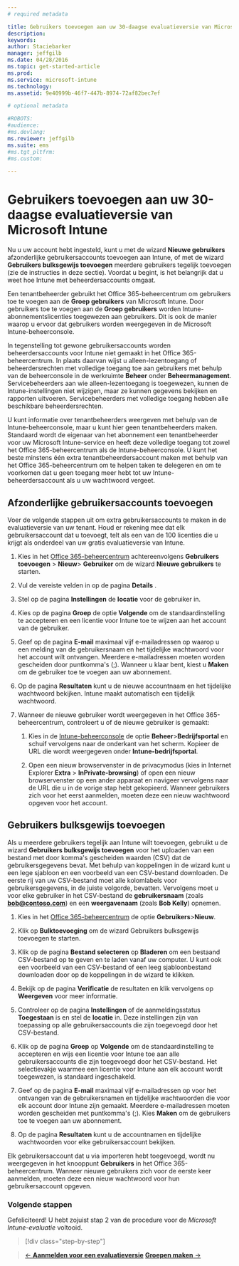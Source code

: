 ```yaml
---
# required metadata

title: Gebruikers toevoegen aan uw 30-daagse evaluatieversie van Microsoft Intune | Microsoft Intune
description:
keywords:
author: Staciebarker
manager: jeffgilb
ms.date: 04/28/2016
ms.topic: get-started-article
ms.prod:
ms.service: microsoft-intune
ms.technology:
ms.assetid: 9e40999b-46f7-447b-8974-72af82bec7ef

# optional metadata

#ROBOTS:
#audience:
#ms.devlang:
ms.reviewer: jeffgilb
ms.suite: ems
#ms.tgt_pltfrm:
#ms.custom:

---
```


# Gebruikers toevoegen aan uw 30-daagse evaluatieversie van Microsoft Intune
Nu u uw account hebt ingesteld, kunt u met de wizard **Nieuwe gebruikers** afzonderlijke gebruikersaccounts toevoegen aan Intune, of met de wizard **Gebruikers bulksgewijs toevoegen** meerdere gebruikers tegelijk toevoegen (zie de instructies in deze sectie).  Voordat u begint, is het belangrijk dat u weet hoe Intune met beheerdersaccounts omgaat.

Een tenantbeheerder gebruikt het Office 365-beheercentrum om gebruikers toe te voegen aan de **Groep gebruikers** van Microsoft Intune. Door gebruikers toe te voegen aan de  **Groep gebruikers** worden Intune-abonnementslicenties toegewezen aan gebruikers. Dit is ook de manier waarop u ervoor dat gebruikers worden weergegeven in de Microsoft Intune-beheerconsole.

In tegenstelling tot gewone gebruikersaccounts worden beheerdersaccounts voor Intune niet gemaakt in het Office 365-beheercentrum. In plaats daarvan wijst u alleen-lezentoegang of beheerdersrechten met volledige toegang toe aan gebruikers met behulp van de beheerconsole in de werkruimte **Beheer** onder **Beheermanagement**. Servicebeheerders aan wie alleen-lezentoegang is toegewezen, kunnen de Intune-instellingen niet wijzigen, maar ze kunnen gegevens bekijken en rapporten uitvoeren. Servicebeheerders met volledige toegang hebben alle beschikbare beheerdersrechten.

U kunt informatie over tenantbeheerders weergeven met behulp van de Intune-beheerconsole, maar u kunt hier geen tenantbeheerders maken. Standaard wordt de eigenaar van het abonnement een tenantbeheerder voor uw Microsoft Intune-service en heeft deze volledige toegang tot zowel het Office 365-beheercentrum als de Intune-beheerconsole. U kunt het beste minstens één extra tenantbeheerdersaccount maken met behulp van het Office 365-beheercentrum om te helpen taken te delegeren en om te voorkomen dat u geen toegang meer hebt tot uw Intune-beheerdersaccount als u uw wachtwoord vergeet.

## Afzonderlijke gebruikersaccounts toevoegen
Voer de volgende stappen uit om extra gebruikersaccounts te maken in de evaluatieversie van uw tenant. Houd er rekening mee dat elk gebruikersaccount dat u toevoegt, telt als een van de 100 licenties die u krijgt als onderdeel van uw gratis evaluatieversie van Intune.

1.  Kies in het [Office 365-beheercentrum](http://go.microsoft.com/fwlink/?LinkID=787455) achtereenvolgens **Gebruikers toevoegen** &gt; **Nieuw**&gt; **Gebruiker** om de wizard **Nieuwe gebruikers** te starten.

2.  Vul de vereiste velden in op de pagina **Details** .

3.  Stel op de pagina **Instellingen** de **locatie** voor de gebruiker in.

4.  Kies op de pagina **Groep** de optie **Volgende** om de standaardinstelling te accepteren en een licentie voor Intune toe te wijzen aan het account van de gebruiker.

5.  Geef op de pagina **E-mail** maximaal vijf e-mailadressen op waarop u een melding van de gebruikersnaam en het tijdelijke wachtwoord voor het account wilt ontvangen. Meerdere e-mailadressen moeten worden gescheiden door puntkomma's (;). Wanneer u klaar bent, kiest u **Maken** om de gebruiker toe te voegen aan uw abonnement.

6.  Op de pagina **Resultaten** kunt u de nieuwe accountnaam en het tijdelijke wachtwoord bekijken. Intune maakt automatisch een tijdelijk wachtwoord.

7.  Wanneer de nieuwe gebruiker wordt weergegeven in het Office 365-beheercentrum, controleert u of de nieuwe gebruiker is gemaakt:

    1.  Kies in de [Intune-beheerconsole](https://manage.microsoft.com/) de optie **Beheer**&gt;**Bedrijfsportal** en schuif vervolgens naar de onderkant van het scherm. Kopieer de URL die wordt weergegeven onder **Intune-bedrijfsportal**.

    2.  Open een nieuw browservenster in de privacymodus (kies in Internet Explorer **Extra** &gt; **InPrivate-browsing**) of open een nieuw browservenster op een ander apparaat en navigeer vervolgens naar de URL die u in de vorige stap hebt gekopieerd. Wanneer gebruikers zich voor het eerst aanmelden, moeten deze een nieuw wachtwoord opgeven voor het account.

## Gebruikers bulksgewijs toevoegen
Als u meerdere gebruikers tegelijk aan Intune wilt toevoegen, gebruikt u de wizard **Gebruikers bulksgewijs toevoegen** voor het uploaden van een bestand met door komma's gescheiden waarden (CSV) dat de gebruikersgegevens bevat. Met behulp van koppelingen in de wizard kunt u een lege sjabloon en een voorbeeld van een CSV-bestand downloaden. De eerste rij van uw CSV-bestand moet alle kolomlabels voor gebruikersgegevens, in de juiste volgorde, bevatten. Vervolgens moet u voor elke gebruiker in het CSV-bestand de **gebruikersnaam** (zoals **bob@contoso.com**) en een **weergavenaam** (zoals **Bob Kelly**) opnemen.

1.  Kies in het [Office 365-beheercentrum](http://go.microsoft.com/fwlink/?LinkID=787455) de optie **Gebruikers**&gt;**Nieuw**.

2.  Klik op **Bulktoevoeging** om de wizard Gebruikers bulksgewijs toevoegen te starten.

3.  Klik op de pagina **Bestand selecteren** op **Bladeren** om een bestaand CSV-bestand op te geven en te laden vanaf uw computer. U kunt ook een voorbeeld van een CSV-bestand of een leeg sjabloonbestand downloaden door op de koppelingen in de wizard te klikken.

4.  Bekijk op de pagina **Verificatie** de resultaten en klik vervolgens op **Weergeven** voor meer informatie.

5.  Controleer op de pagina **Instellingen** of de aanmeldingsstatus **Toegestaan** is en stel de **locatie** in. Deze instellingen zijn van toepassing op alle gebruikersaccounts die zijn toegevoegd door het CSV-bestand.

6.  Klik op de pagina **Groep** op **Volgende** om de standaardinstelling te accepteren en wijs een licentie voor Intune toe aan alle gebruikersaccounts die zijn toegevoegd door het CSV-bestand. Het selectievakje waarmee een licentie voor Intune aan elk account wordt toegewezen, is standaard ingeschakeld.

7.  Geef op de pagina **E-mail** maximaal vijf e-mailadressen op voor het ontvangen van de gebruikersnamen en tijdelijke wachtwoorden die voor elk account door Intune zijn gemaakt. Meerdere e-mailadressen moeten worden gescheiden met puntkomma's (;). Kies **Maken** om de gebruikers toe te voegen aan uw abonnement.

8.  Op de pagina **Resultaten** kunt u de accountnamen en tijdelijke wachtwoorden voor elke gebruikersaccount bekijken.

Elk gebruikersaccount dat u via importeren hebt toegevoegd, wordt nu weergegeven in het knooppunt **Gebruikers** in het Office 365-beheercentrum. Wanneer nieuwe gebruikers zich voor de eerste keer aanmelden, moeten deze een nieuw wachtwoord voor hun gebruikersaccount opgeven.

### Volgende stappen
Gefeliciteerd! U hebt zojuist stap 2 van de procedure voor de *Microsoft Intune-evaluatie* voltooid.

>[!div class="step-by-step"]

>[&larr; **Aanmelden voor een evaluatieversie**](.\get-started-with-a-30-day-trial-of-microsoft-intune-step-1.md)     [**Groepen maken** &rarr;](.\get-started-with-a-30-day-trial-of-microsoft-intune-step-3.md)  


<!--HONumber=May16_HO3-->



